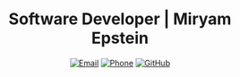 <div align="center">

# Software Developer | Miryam Epstein

[![Email](https://img.shields.io/badge/M0533123308%40GMAIL.COM-FF00FF?style=for-the-badge&logo=gmail&logoColor=FFFFFF&labelColor=000000)](mailto:m0533123308@gmail.com)
[![Phone](https://img.shields.io/badge/%2B972--53--312--3308-00FFFF?style=for-the-badge&logo=phone&logoColor=000000&labelColor=000000)](tel:+972533123308)
[![GitHub](https://img.shields.io/badge/GITHUB.COM%2FMIRIAM--EPSTEIN-FF00FF?style=for-the-badge&logo=github&logoColor=FFFFFF&labelColor=000000)](https://github.com/Miriam-Epstein)

</div>
